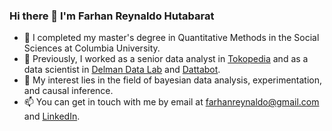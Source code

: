 ### Hi there 👋 I'm Farhan Reynaldo Hutabarat

- 🏫 I completed my master's degree in Quantitative Methods in the Social Sciences at Columbia University. 
- 💼 Previously, I worked as a senior data analyst in [Tokopedia](https://www.gotocompany.com/en) and as a data scientist in [Delman Data Lab](https://delman.io/) and [Dattabot](https://dattabot.io/). 
- 🌱 My interest lies in the field of bayesian data analysis, experimentation, and causal inference.
- 📫 You can get in touch with me by email at [farhanreynaldo@gmail.com](mailto:farhanreynaldo@gmail.com) and [LinkedIn](https://www.linkedin.com/in/farhanreynaldo/).

<!--
**farhanreynaldo/farhanreynaldo** is a ✨ _special_ ✨ repository because its `README.md` (this file) appears on your GitHub profile.

Here are some ideas to get you started:

- 🔭 I’m currently working on ...
- 🌱 I’m currently learning ...
- 👯 I’m looking to collaborate on ...
- 🤔 I’m looking for help with ...
- 💬 Ask me about ...
- 📫 How to reach me: ...
- 😄 Pronouns: ...
- ⚡ Fun fact: ...
-->

